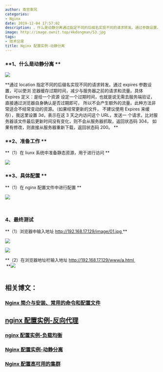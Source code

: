 ```yaml
---
author: 南宫乘风
categories:
- Nginx
date: 2019-12-04 17:57:02
description: 、什么是动静分离通过指定不同的后缀名实现不同的请求转发。通过参数设置，可以使浏览器缓存过期时间，减少与服务器之前的请求和流量。具体定义：是给一个资源设定一个过期时间，也就是说无需去服务端验证，直接通过。。。。。。。
image: http://image.ownit.top/4kdongman/53.jpg
tags:
- 技术记录
title: Nginx 配置实例-动静分离
---
```


<!--more-->

### **1、什么是动静分离 **

![](http://image.ownit.top/csdn/20191204175415158.png)

**通过 location 指定不同的后缀名实现不同的请求转发。通过 expires 参数设置，可以使浏 览器缓存过期时间，减少与服务器之前的请求和流量。具体 Expires 定义：是给一个资源 设定一个过期时间，也就是说无需去服务端验证，直接通过浏览器自身确认是否过期即可， 所以不会产生额外的流量。此种方法非常适合不经常变动的资源。（如果经常更新的文件， 不建议使用 Expires 来缓存），我这里设置 3d，表示在这 3 天之内访问这个 URL，发送一 个请求，比对服务器该文件最后更新时间没有变化，则不会从服务器抓取，返回状态码 304， 如果有修改，则直接从服务器重新下载，返回状态码 200。 **

### **2、准备工作 **

**（1）在 liunx 系统中准备静态资源，用于进行访问 **

![](http://image.ownit.top/csdn/20191204175449565.png)

### **3、具体配置 **

**（1）在 nginx 配置文件中进行配置 **

![](http://image.ownit.top/csdn/20191204175522806.png)

 

### 4、最终测试 

**（1）浏览器中输入地址 http://192.168.17.129/image/01.jpg **

![](http://image.ownit.top/csdn/20191204175548402.png)

![](http://image.ownit.top/csdn/20191204175631237.png)

**（2）在浏览器地址栏输入地址 http://192.168.17.129/www/a.html   
 **![](http://image.ownit.top/csdn/20191204175646863.png)  
 

## 相关博文：

### [Nginx 简介与安装、常用的命令和配置文件](https://blog.csdn.net/heian_99/article/details/103264404)

## [nginx 配置实例-反向代理](https://blog.csdn.net/heian_99/article/details/103292763)

### [nginx 配置实例-负载均衡](https://blog.csdn.net/heian_99/article/details/103298249)

### [Nginx 配置实例-动静分离](https://blog.csdn.net/heian_99/article/details/103391378)

### [Nginx 配置高可用的集群](https://blog.csdn.net/heian_99/article/details/103391454)